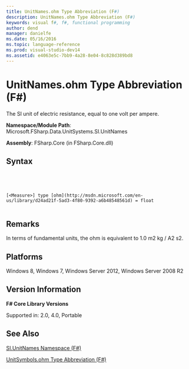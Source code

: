 ```yaml
---
title: UnitNames.ohm Type Abbreviation (F#)
description: UnitNames.ohm Type Abbreviation (F#)
keywords: visual f#, f#, functional programming
author: dend
manager: danielfe
ms.date: 05/16/2016
ms.topic: language-reference
ms.prod: visual-studio-dev14
ms.assetid: e4063e5c-7bb9-4a28-8e04-8c828d389bd8 
---
```


# UnitNames.ohm Type Abbreviation (F#)

The SI unit of electric resistance, equal to one volt per ampere.

**Namespace/Module Path**: Microsoft.FSharp.Data.UnitSystems.SI.UnitNames

**Assembly**: FSharp.Core (in FSharp.Core.dll)


## Syntax



```




[<Measure>] type [ohm](http://msdn.microsoft.com/en-us/library/d24ad21f-5ad3-4f80-9392-a6b48548561d) = float


```





## Remarks
In terms of fundamental units, the ohm is equivalent to 1.0 m2 kg / A2 s2.


## Platforms
Windows 8, Windows 7, Windows Server 2012, Windows Server 2008 R2


## Version Information
**F# Core Library Versions**

Supported in: 2.0, 4.0, Portable




## See Also
[SI.UnitNames Namespace &#40;F&#35;&#41;](SI.UnitNames-Namespace-%5BFSharp%5D.md)

[UnitSymbols.ohm Type Abbreviation &#40;F&#35;&#41;](UnitSymbols.ohm-Type-Abbreviation-%5BFSharp%5D.md)

